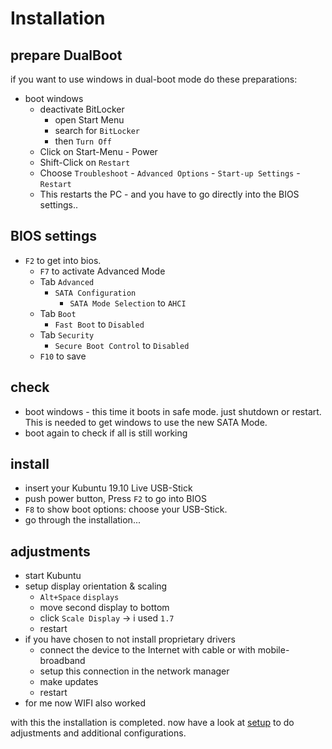 <!--lint disable list-item-indent-->
<!--lint disable list-item-bullet-indent-->

# Installation



## prepare DualBoot
if you want to use windows in dual-boot mode do these preparations:
- boot windows
    - deactivate BitLocker
        - open Start Menu
        - search for `BitLocker`
        - then `Turn Off`
    - Click on Start-Menu - Power
    - Shift-Click on `Restart`
    - Choose `Troubleshoot` - `Advanced Options` - `Start-up Settings` - `Restart`
    - This restarts the PC - and you have to go directly into the BIOS settings..

## BIOS settings
- `F2` to get into bios.
    - `F7` to activate Advanced Mode
    - Tab `Advanced`
        - `SATA Configuration`
            - `SATA Mode Selection` to `AHCI`
    - Tab `Boot`
        - `Fast Boot` to `Disabled`
    - Tab `Security`
        - `Secure Boot Control` to `Disabled`
    - `F10` to save

## check
- boot windows - this time it boots in safe mode.
    just shutdown or restart.
    This is needed to get windows to use the new SATA Mode.
- boot again to check if all is still working

## install
- insert your Kubuntu 19.10 Live USB-Stick
- push power button, Press `F2` to go into BIOS
- `F8` to show boot options: choose your USB-Stick.
- go through the installation...

## adjustments
- start Kubuntu
- setup display orientation & scaling
    - `Alt+Space` `displays`
    - move second display to bottom
    - click `Scale Display` → i used `1.7`
    - restart
- if you have chosen to not install proprietary drivers
    - connect the device to the Internet with cable or with mobile-broadband
    - setup this connection in the network manager
    - make updates
    - restart
- for me now WIFI also worked

with this the installation is completed.
now have a look at [setup](setup.md) to do adjustments and additional configurations.
